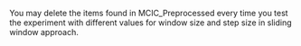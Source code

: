 You may delete the items found in MCIC_Preprocessed every time you test the experiment with different values for window size and step size in sliding window approach.

